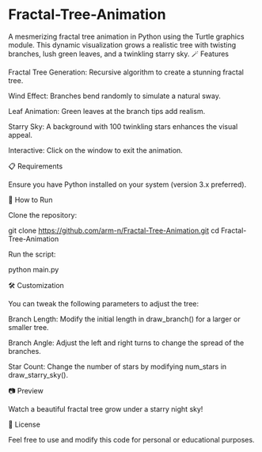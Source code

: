 # Fractal-Tree-Animation
A mesmerizing fractal tree animation in Python using the Turtle graphics module. This dynamic visualization grows a realistic tree with twisting branches, lush green leaves, and a twinkling starry sky.
🪄 Features

Fractal Tree Generation: Recursive algorithm to create a stunning fractal tree.

Wind Effect: Branches bend randomly to simulate a natural sway.

Leaf Animation: Green leaves at the branch tips add realism.

Starry Sky: A background with 100 twinkling stars enhances the visual appeal.

Interactive: Click on the window to exit the animation.

📋 Requirements

Ensure you have Python installed on your system (version 3.x preferred).

🚀 How to Run

Clone the repository:

git clone https://github.com/arm-n/Fractal-Tree-Animation.git
cd Fractal-Tree-Animation

Run the script:

python main.py

🛠️ Customization

You can tweak the following parameters to adjust the tree:

Branch Length: Modify the initial length in draw_branch() for a larger or smaller tree.

Branch Angle: Adjust the left and right turns to change the spread of the branches.

Star Count: Change the number of stars by modifying num_stars in draw_starry_sky().

📷 Preview

Watch a beautiful fractal tree grow under a starry night sky!

📜 License

Feel free to use and modify this code for personal or educational purposes.
